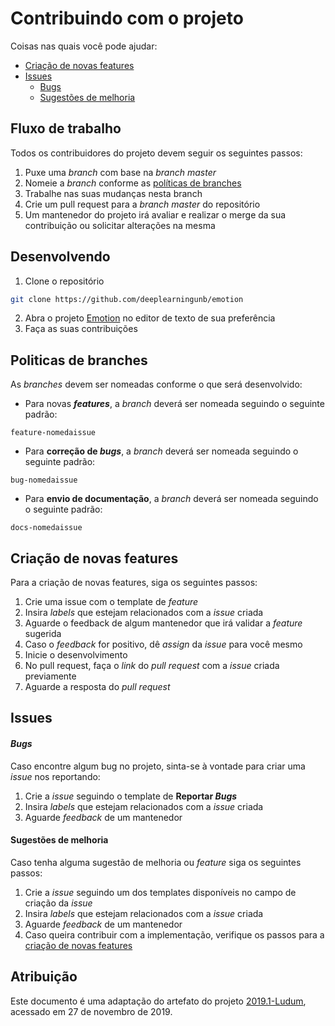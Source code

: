 # Contribuindo com o projeto

Coisas nas quais você pode ajudar:
- [Criação de novas features](#criação-de-novas-features)
- [Issues](#issues)
    - [Bugs](#bugs)
    - [Sugestões de melhoria](#sugestões-de-melhoria)

## Fluxo de trabalho

Todos os contribuidores do projeto devem seguir os seguintes passos:

 1. Puxe uma *branch* com base na *branch* *master*
 2. Nomeie a *branch* conforme as [políticas de branches](#politicas-de-branches)
 3. Trabalhe nas suas mudanças nesta branch
 4. Crie um pull request para a *branch* *master* do repositório
 6. Um mantenedor do projeto irá avaliar e realizar o merge da sua contribuição ou solicitar alterações na mesma
 
## Desenvolvendo

1. Clone o repositório
```bash
git clone https://github.com/deeplearningunb/emotion
```
2. Abra o projeto [Emotion](https://github.com/deeplearningunb/emotion) no editor de texto de sua preferência
3. Faça as suas contribuições

## Politicas de branches
As *branches* devem ser nomeadas conforme o que será desenvolvido:
* Para novas ***features***, a *branch* deverá ser nomeada seguindo o seguinte padrão:
```
feature-nomedaissue
```

* Para **correção de *bugs***, a *branch* deverá ser nomeada seguindo o seguinte padrão: 
```
bug-nomedaissue
```

* Para **envio de documentação**, a *branch* deverá ser nomeada seguindo o seguinte padrão:
```
docs-nomedaissue
```

## Criação de novas features

Para a criação de novas features, siga os seguintes passos:

1. Crie uma issue com o template de *feature*
2. Insira *labels* que estejam relacionados com a *issue* criada
3. Aguarde o feedback de algum mantenedor que irá validar a *feature* sugerida
4. Caso o *feedback* for positivo, dê *assign* da *issue* para você mesmo
5. Inicie o desenvolvimento
6. No pull request, faça o *link* do *pull request* com a *issue* criada previamente
7. Aguarde a resposta do *pull request*

## Issues
#### *Bugs*
Caso encontre algum bug no projeto, sinta-se à vontade para criar uma *issue* nos reportando:

1. Crie a *issue* seguindo o template de **Reportar *Bugs***
2. Insira _labels_ que estejam relacionados com a *issue* criada
3. Aguarde *feedback* de um mantenedor

#### Sugestões de melhoria
Caso tenha alguma sugestão de melhoria ou *feature* siga os seguintes passos:

1. Crie a *issue* seguindo um dos templates disponíveis no campo de criação da *issue*
2. Insira _labels_ que estejam relacionados com a *issue* criada
3. Aguarde *feedback* de um mantenedor
4. Caso queira contribuir com a implementação, verifique os passos para a [criação de novas features](#criação-de-novas-features)

## Atribuição

Este documento é uma adaptação do artefato do projeto [2019.1-Ludum](https://github.com/fga-eps-mds/2019.1-Ludum.git), acessado em 27 de novembro de 2019.
